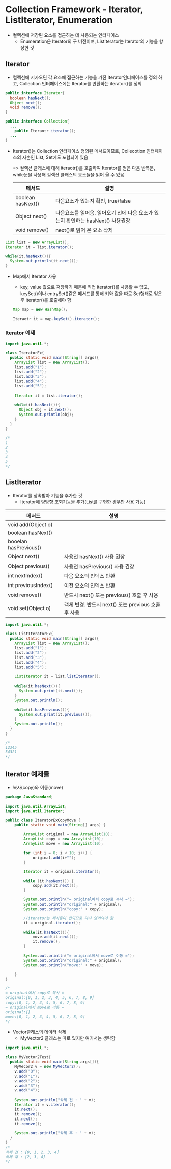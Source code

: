 # Collection Framework - Iterator, ListIterator, Enumeration

- 컬렉션에 저장된 요소를 접근하는 데 사용되는 인터페이스
  - Enumeration은 Iterator의 구 버전이며, ListIterator는 Iterator의 기능을 향상한 것

## Iterator

- 컬렉션에 저자오딘 각 요소에 접근하는 기능을 가진 Iterator인터페이스를 정의 하고, Collection 인터페이스에는 Iterator를 반환하는 iterator()를 정의

```java
public interface Iterator{
  boolean hasNext();
  Object next();
  void remove();
}

public interface Collection{
  ...
    public Iteraotr iterator();
  ...
}
```

- Iterator()는 Collection 인터페이스 정의된 메서드이므로, Collecotion 인터페이스의 자손인 List, Set에도 포함되어 있음

  => 컬렉션 클래스에 대해 iteraotr()를 호출하여 Iterator를 얻은 다음 반복문, while문을 사용해 컬렉션 클래스의 요소들을 읽어 올 수 있음

  | 메서드            | 설명                                                         |
  | ----------------- | ------------------------------------------------------------ |
  | boolean hasNext() | 다음요소가 있는지 확인, true/false                           |
  | Object next()     | 다음요소를 읽어옴. 읽어오기 전에 다음 요소가 있는지 확인하는 hasNext() 사용권장 |
  | void remove()     | next()로 읽어 온 요소 삭제                                   |

```java
List list = new ArrayList();
Iterator it = list.iterator();

while(it.hasNext()){
  System.out.println(it.next());
}
```

- Map에서 Iterator 사용

  - key, value 값으로 저장하기 때문에 직접 iterator()를 사용할 수 없고, keySet()이나 entrySet()같은 메서드를 통해 키와 값을 따로 Set형태로 얻은 후 iterator()를 호출해야 함

  ```java
  Map map = new HashMap();
  
  Iteraotr it = map.keySet().iterator();
  ```

### Iterator 예제

```java
import java.util.*;

class IteratorEx{
  public static void main(String[] args){
    ArrayList list = new ArrayList();
    list.add("1");
    list.add("2");
    list.add("3");
    list.add("4");
    list.add("5");
    
    Iterator it = list.iterator();
    
    while(it.hasNext()){
      Object obj = it.next();
      System.out.println(obj);
    }
  }
}

/*
1
2
3
4
5
*/
```



## ListIterator

- Iterator를 상속받아 기능을 추가한 것
  - Iterator에 양방향 조회기능을 추가(List를 구현한 경우만 사용 가능)

| 메서드                | 설명                                                |
| --------------------- | --------------------------------------------------- |
| void add(Object o)    |                                                     |
| boolean hasNext()     |                                                     |
| booelan hasPrevious() |                                                     |
| Object next()         | 사용전 hasNext() 사용 권장                          |
| Object previous()     | 사용전 hasPrevious() 사용 권장                      |
| int nextIndex()       | 다음 요소의 인덱스 반환                             |
| int previousIndex()   | 이전 요소의 인덱스 반환                             |
| void remove()         | 반드시 next() 또는 previous() 호출 후 사용          |
| void set(Object o)    | 객체 변경. 반드시 next() 또는 previous 호출 후 사용 |

```java
import java.util.*;

class ListIteratorEx{
  public static void main(String[] args){
    ArrayList list = new ArrayList();
    list.add("1");
    list.add("2");
    list.add("3");
    list.add("4");
    list.add("5");
    
    ListIterator it = list.listIterator();
    
    while(it.hasNext()){
      System.out.print(it.next());
    }
    System.out.println();
    
    while(it.hasPrevious()){
      System.out.print(it.previous());
    }
    System.out.println();
  }
}

/*
12345
54321
*/
```

## Iterator 예제들

- 복사(copy)와 이동(move)

```java
package JavaStandard;

import java.util.ArrayList;
import java.util.Iterator;

public class IteratorExCopyMove {
    public static void main(String[] args) {

        ArrayList original = new ArrayList(10);
        ArrayList copy = new ArrayList(10);
        ArrayList move = new ArrayList(10);

        for (int i = 0; i < 10; i++) {
            original.add(i+"");
        }

        Iterator it = original.iterator();

        while (it.hasNext()) {
            copy.add(it.next());
        }

        System.out.println("= original에서 copy로 복사 =");
        System.out.println("original:" + original);
        System.out.println("copy:" + copy);

        //iterator는 재사용이 안되므로 다시 얻어와야 함
        it = original.iterator();

        while(it.hasNext()){
            move.add(it.next());
            it.remove();
        }

        System.out.println("= original에서 move로 이동 =");
        System.out.println("original:" + original);
        System.out.println("move:" + move);

    }
}

/*
= original에서 copy로 복사 =
original:[0, 1, 2, 3, 4, 5, 6, 7, 8, 9]
copy:[0, 1, 2, 3, 4, 5, 6, 7, 8, 9]
= original에서 move로 이동 =
original:[]
move:[0, 1, 2, 3, 4, 5, 6, 7, 8, 9]
*/
```

- Vector클래스의 데이터 삭제
  - MyVector2 클래스는 따로 있지만 여기서는 생략함

```java
import java.util.*;

class MyVector2Test{
  public static void main(String args[]){
    MyVecor2 v = new MyVector2();
    v.add("0");
    v.add("1");
    v.add("2");
    v.add("3");
    v.add("4");
    
    System.out.println("삭제 전 : " + v);
    Iterator it = v.iterator();
    it.next();
    it.remove();
    it.next();
    it.remove();
    
    System.out.println("삭제 후 : " + v);
  }
}
/*
삭제 전 : [0, 1, 2, 3, 4]
삭제 후 : [2, 3, 4]
*/
```

